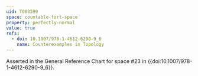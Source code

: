 ```yaml
---
uid: T000599
space: countable-fort-space
property: perfectly-normal
value: true
refs:
  - doi: 10.1007/978-1-4612-6290-9_6
    name: Counterexamples in Topology
---
```


Asserted in the General Reference Chart for space #23 in
{{doi:10.1007/978-1-4612-6290-9_6}}.
